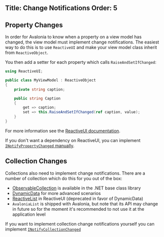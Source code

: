 Title: Change Notifications
Order: 5
---

## Property Changes

In order for Avalonia to know when a property on a view model has changed, the view model must
implement change notifications. The easiest way to do this is to use `ReactiveUI` and make your
view model class inherit from `ReactiveObject`.

You then add a setter for each property which calls `RaiseAndSetIfChanged`:

```csharp
using ReactiveUI;

public class MyViewModel : ReactiveObject
{
    private string caption;

    public string Caption
    {
        get => caption;
        set => this.RaiseAndSetIfChanged(ref caption, value);
    }
}
```

For more information see the [ReactiveUI documentation](https://reactiveui.net/docs/handbook/view-models/).

If you don't want a dependency on ReactiveUI, you can implement 
[`INotifyPropertyChanged` manually](https://docs.microsoft.com/en-us/dotnet/api/system.componentmodel.inotifypropertychanged).

## Collection Changes

Collections also need to implement change notifications. There are a number of collection which
do this for you out of the box:

- [ObservableCollection](https://docs.microsoft.com/en-us/dotnet/api/system.collections.objectmodel.observablecollection-1)
is available in the .NET base class library
- [DynamicData](https://github.com/reactiveui/DynamicData) for more advanced scenarios
- [ReactiveList](https://reactiveui.net/docs/handbook/obsolete/collections/reactive-list) in
ReactiveUI (deprecated in favor of DynamicData)
- `AvaloniaList` is shipped with Avalonia, but note that its API may change in future so for the
moment it's recommended to not use it at the application level

If you want to implement collection change notifications yourself you can implement
[`INotifyCollectionChanged`](https://docs.microsoft.com/en-us/dotnet/api/system.collections.specialized.inotifycollectionchanged)